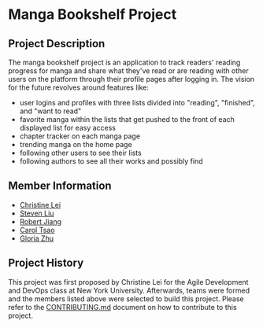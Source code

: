 # Manga Bookshelf Project

## Project Description
The manga bookshelf project is an application to track readers' reading progress for manga and share what they've read or are reading with other users on the platform through their profile pages after logging in. The vision for the future revolves around features like:
- user logins and profiles with three lists divided into "reading", "finished", and "want to read"
- favorite manga within the lists that get pushed to the front of each displayed list for easy access
- chapter tracker on each manga page
- trending manga on the home page
- following other users to see their lists
- following authors to see all their works and possibly find

## Member Information
- [Christine Lei](https://github.com/Christine-Lei)
- [Steven Liu](https://github.com/ltaoming)
- [Robert Jiang](https://github.com/robert-juang)
- [Carol Tsao](https://github.com/cmtsao)
- [Gloria Zhu](https://github.com/gzhu725)

## Project History
This project was first proposed by Christine Lei for the Agile Development and DevOps class at New York University. Afterwards, teams were formed and the members listed above were selected to build this project. Please refer to the [CONTRIBUTING.md](./CONTRIBUTING.md) document on how to contribute to this project.
